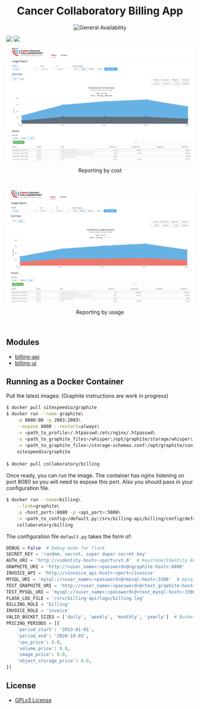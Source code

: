 <h1 align="center">Cancer Collaboratory Billing App</h1>

<p align="center"><img alt="General Availability" title="General Availability" src="http://www.overture.bio/img/progress-horizontal-GA.svg" width="320" /></p>

[![](https://images.microbadger.com/badges/image/collaboratory/billing.svg)](https://microbadger.com/images/collaboratory/billing "Get your own image badge on microbadger.com")
[![](https://images.microbadger.com/badges/version/collaboratory/billing:1.0.0.svg)](https://microbadger.com/images/collaboratory/billing:1.0.0 "Get your own version badge on microbadger.com")  

<p align="center">
    <img alt="arch" title="Reporting by cost" src="/docs/billing_cost.png">
</p>
<p align="center">
  Reporting by cost
</p>  
<br>
<p align="center">
    <img alt="arch" title="Reporting by usage" src="/docs/billing_usage.png">
</p>
<p align="center">
  Reporting by usage
</p>    
<br>

## Modules
* [billing-api](billing-api/README.md)
* [billing-ui](billing-ui/README.md)

## Running as a Docker Container
Pull the latest images: (Graphite instructions are work in progress)
```bash
$ docker pull sitespeedio/graphite
$ docker run --name graphite\
    -p 8080:80 -p 2003:2003\
    --expose 8080 --restart=always\
    -v <path_to_profile>/.htpasswd:/etc/nginx/.htpasswd\
    -v <path_to_graphite_files>/whisper:/opt/graphite/storage/whisper\
    -v <path_to_graphite_files>/storage-schemas.conf:/opt/graphite/conf/storage-schemas.conf\
    sitespeedio/graphite

$ docker pull collaboratory/billing
```

Once ready, you can run the image. The container has nginx listening on port 8080 so you will need to expose this port. Also you should pass in your configuration file.

```bash
$ docker run --name=billing\
    --link=graphite\
    -p <host_port>:8080 -p <api_port>:5000\
    -v <path_to_config>/default.py:/srv/billing-api/billing/config/default.py\
    collaboratory/billing
```

The configuration file `default.py` takes the form of:
```python
DEBUG = False  # Debug mode for flask
SECRET_KEY = 'random, secret, super duper secret key'
AUTH_URI = 'http://<identity-host>:<port>/v3.0'  # Keystone/Identity API endpoint
GRAPHITE_URI = 'http://<user_name>:<password>@<graphite-host>:8080'
INVOICE_API = 'http://<invoice_api-host>:<port>/invoice'
MYSQL_URI = 'mysql://<user_name>:<password>@<mysql-host>:3306'  # mysql URI
TEST_GRAPHITE_URI = 'http://<user_name>:<password>@<test_graphite-host>:8080' # graphite for tests
TEST_MYSQL_URI = 'mysql://<user_name>:<password>@<test_mysql-host>:3306' # mysql for testing
FLASK_LOG_FILE = '/srv/billing-api/logs/billing.log'
BILLING_ROLE = 'billing'
INVOICE_ROLE = 'invoice'
VALID_BUCKET_SIZES = ['daily', 'weekly', 'monthly', 'yearly']  # Bucketing options for query.
PRICING_PERIODS = [{
    'period_start': '2013-01-01',
    'period_end': '2020-10-03',
    'cpu_price': 0.0,
    'volume_price': 0.0,
    'image_price': 0.0,
    'object_storage_price': 0.0,
}]
```

## License
* [GPLv3 License](LICENSE.md)
